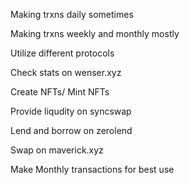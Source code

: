 Making trxns daily sometimes

Making trxns weekly and monthly mostly

Utilize different protocols

Check stats on wenser.xyz

Create NFTs/ Mint NFTs

Provide liqudity on syncswap

Lend and borrow on zerolend

Swap on maverick.xyz

Make Monthly transactions for best use
